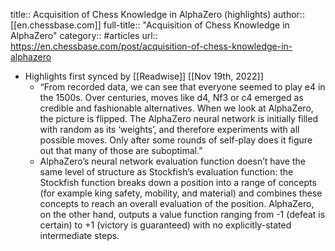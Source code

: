 title:: Acquisition of Chess Knowledge in AlphaZero (highlights)
author:: [[en.chessbase.com]]
full-title:: "Acquisition of Chess Knowledge in AlphaZero"
category:: #articles
url:: https://en.chessbase.com/post/acquisition-of-chess-knowledge-in-alphazero

- Highlights first synced by [[Readwise]] [[Nov 19th, 2022]]
	- “From recorded data, we can see that everyone seemed to play e4 in the 1500s. Over centuries, moves like d4, Nf3 or c4 emerged as credible and fashionable alternatives. When we look at AlphaZero, the picture is flipped. The AlphaZero neural network is initially filled with random as its ‘weights’, and therefore experiments with all possible moves. Only after some rounds of self-play does it figure out that many of those are suboptimal.”
	- AlphaZero’s neural network evaluation function doesn’t have the same level of structure as Stockfish’s evaluation function: the Stockfish function breaks down a position into a range of concepts (for example king safety, mobility, and material) and combines these concepts to reach an overall evaluation of the position. AlphaZero, on the other hand, outputs a value function ranging from -1 (defeat is certain) to +1 (victory is guaranteed) with no explicitly-stated intermediate steps.